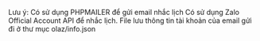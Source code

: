 Lưu ý:
Có sử dụng PHPMAILER để gửi email nhắc lịch
Có sử dụng Zalo Official Account API để nhắc lịch. 
File lưu thông tin tài khoản của email gửi đi ở thư mục olaz/info.json

